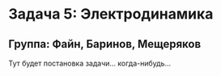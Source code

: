 # Задача 5: Электродинамика
## Группа: Файн, Баринов, Мещеряков

Тут будет постановка задачи... когда-нибудь...